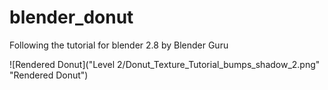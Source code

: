# blender_donut
Following the tutorial for blender 2.8 by Blender Guru

![Rendered Donut]("Level 2/Donut_Texture_Tutorial_bumps_shadow_2.png" "Rendered Donut")
